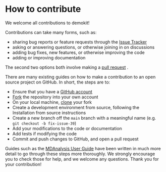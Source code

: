 # How to contribute

We welcome all contributions to demokit!

Contributions can take many forms, such as:

* sharing bug reports or feature requests through the [Issue Tracker](https://github.com/ianmkenney/demokit/issues)
* asking or answering questions, or otherwise joining in on discussions
* adding bug fixes, new features, or otherwise improving the code
* adding or improving documentation

The second two options both involve making a [pull request](https://github.com/ianmkenney/demokit/pulls) .

There are many existing guides on how to make a contribution to an open
source project on GitHub. In short, the steps are to:

  * Ensure that you have a [GitHub account](https://github.com/signup/free)
  * [Fork](https://help.github.com/articles/fork-a-repo/) the repository into your own account
  * On your local machine, [clone](https://help.github.com/articles/cloning-a-repository/) your fork
  * Create a development environment from source, following the Installation from source instructions
  * Create a new branch off the `main` branch with a meaningful name (e.g. ``git checkout -b fix-issue-39``)
  * Add your modifications to the code or documentation
  * Add tests if modifying the code
  * Commit and push changes to GitHub, and open a pull request

Guides such as the [MDAnalysis User Guide](https://userguide.mdanalysis.org/stable/contributing.html)
have been written in much more detail to go through these steps more thoroughly.
We strongly encourage you to check those for help, and we welcome any questions.
Thank you for your contribution!